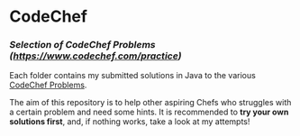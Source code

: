 # CodeChef
### *Selection of CodeChef Problems (https://www.codechef.com/practice)*

Each folder contains my submitted solutions in Java to the various [CodeChef Problems](https://www.codechef.com/practice). 

The aim of this repository is to help other aspiring Chefs who struggles with a certain problem and need some hints. 
It is recommended to **try your own solutions first**, and, if nothing works, take a look at my attempts! 